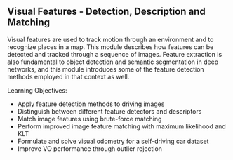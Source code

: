 Visual Features - Detection, Description and Matching
---
Visual features are used to track motion through an environment and to recognize places in a map. This module describes how features can be detected and tracked through a sequence of images. Feature extraction is also fundamental to object detection and semantic segmentation in deep networks, and this module introduces some of the feature detection methods employed in that context as well.

Learning Objectives:
- Apply feature detection methods to driving images
- Distinguish between different feature detectors and descriptors
- Match image features using brute-force matching
- Perform improved image feature matching with maximum likelihood and KLT
- Formulate and solve visual odometry for a self-driving car dataset
- Improve VO performance through outlier rejection
